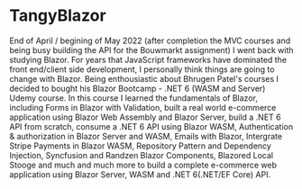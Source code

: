 # TangyBlazor
End of April / begining of May 2022 (after completion the MVC courses and being busy building the API for the Bouwmarkt assignment) I went back with studying Blazor. For years that JavaScript frameworks have dominated the front end/client side development, I personally think things are going to change with Blazor. Being enthousiastic about Bhrugen Patel's courses I decided to bought his Blazor Bootcamp - .NET 6 (WASM and Server) Udemy course. In this course I learned the fundamentals of Blazor, including Forms in Blazor with Validation, built a real world e-commerce application using Blazor Web Assembly and Blazor Server, build a .NET 6 API from scratch, consume a .NET 6 API using Blazor WASM, Authentication & authorization in Blazor Server and WASM, Emails with Blazor, Intergrate Stripe Payments in Blazor WASM, Repository Pattern and Dependency Injection, Syncfusion and Randzen Blazor Components, Blazored Local Stooge and much and much more to build a complete e-commerce web application using Blazor Server, WASM and .NET 6(.NET/EF Core) API.
